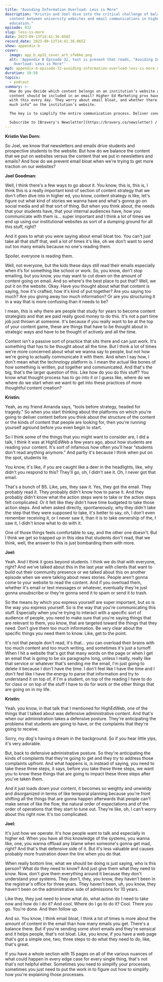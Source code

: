 ```yaml
---
title: "Avoiding Information Overload: Less is More"
description: "Kristin and Joel dive into the critical challenge of balancing
  content between university websites and email communications in higher
  education."
episode: 032
slug: less-is-more
date: 2023-09-13T14:41:36.058Z
record_date: 2023-09-12T14:41:36.065Z
show: appendix-b
cover:
  image: app_b_ep32_cover_art_sfwbke.png
  alt: 'Appendix B Episode 32, text is present that reads, "Avoiding Information
    Overload: Less is More"'
mp3: appendix-b-episode-32-avoiding-information-overload-less-is-more.mp3
duration: 10:50
topics:
  - podcast
summary: >-
  How do you decide which content belongs on an institution’s website and which
  content should be included in an email? Higher Ed Marketing pros have to deal
  with this every day. They worry about email bloat, and whether there’s “too
  much info” on the institution’s website.

  The key is to simplify the entire communication process. Deliver concise, relevant information in messages that are tailored to specific student populations. Remember, less is more!

  Subscribe to [Bravery's Newsletter](https://bravery.co/newsletter) / [Follow Kristin](https://www.linkedin.com/in/kristinvandorn/) / [Follow Joel](https://linkedin.com/in/joelgoodman/) / [Follow Bravery on LinkedIn](https://www.linkedin.com/company/bravery-media/)
---
```

**Kristin Van Dorn:**

So Joel, we know that newsletters and emails drive students and prospective students to the website. But how do we balance the content that we put on websites versus the content that we put in newsletters and emails? And how do we prevent email bloat when we're trying to get more traction on our websites?

**Joel Goodman:**

Well, I think there's a few ways to go about it. You know, this is, this is, I think this is a really important kind of section of content strategy that we don't often dive into in higher ed, you know, content strategy is like, let's figure out what kind of stories we wanna have and what's gonna go on social media and all that sort of thing. But when you think about, the needs that your students have, that your internal audiences have, how you communicate with them is... super important and I think a lot of times we end up using our institutional websites as sort of a dumping ground for all this stuff, right? 

And it goes to what you were saying about email bloat too. You can't just take all that stuff that, well a lot of times it's like, oh we don't want to send out too many emails because no one's reading them. 

Spoiler, everyone is reading them. 

Well, not everyone, but the kids these days still read their emails especially when it’s for something like school or work. So, you know, don't stop emailing, but you know, you may want to cut down on the amount of content going on email. And so where's the best place to put that? Well, we put it on the website. Okay. Have you thought about what that content is saying, how it's crafted, how it's kind of put together? Are you saying too much? Are you giving away too much information? Or are you structuring it in a way that is more confusing than it needs to be? 

I mean, this is why there are people that study for years to become content strategists and that are paid really good money to do this. It's not a part time job just thrown at someone. It's because if you really want to be at the top of your content game, these are things that have to be thought about in strategic ways and have to be thought of actively and all the time. 

Content isn't a passive sort of practice that sits there and can just work. It's something that has to be thought about all the time. But I think a lot of times we're more concerned about what we wanna say to people, but not how we're going to actually communicate it with them. And when I say how, I don't mean what the technology platform is. I mean the actual like bones of how something is written, put together and communicated. And that's the big, that's the larger question of this. Like how do you do this stuff? You know what thought process has to go into it or I guess like, where do we where do we start when we want to get into these practices of more thoughtful content creation?

**Kristin:**

Yeah, as my friend Amanda says, “tools before strategy, headed for tragedy.” So when you start thinking about the platforms on which you're going to deliver content before you think about the structure of the content or the kinds of content that people are looking for, then you're running yourself aground before you even begin to start. 

So I think some of the things that you might want to consider are, I did a talk, I think it was at HighEdWeb a few years ago, about how students are reading your content. It's sort of infamous how often you'll hear “students don't read anything anymore.” And partly it's because I think when put on the spot, students lie. 

You know, it's like, if you are caught like a deer in the headlights, like, why didn't you respond to this? They'll go, oh, I didn't see it. Oh, I never got that email. 

That's a bunch of BS. Like, yes, they saw it. Yes, they got the email. They probably read it. They probably didn't know how to parse it. And they probably didn't know what the action steps were to take or the action steps felt complicated. Or it felt like they didn't have time budgeted to take those action steps. And when asked directly, spontaneously, why they didn't take the step that they were supposed to take, it's better to say, oh, I don't even remember receiving it, or I never saw it, than it is to take ownership of the, I saw it, I didn't know what to do with it. 

One of those things feels comfortable to say, and the other one doesn't. But I think we get so trapped up in this idea that students don't read, that we think, well, the answer to this is just bombarding them with more.

**Joel:**

Yeah. And I think it goes beyond students. I think we do that with everyone, right? And we've talked about this in the last year with clients that want to build out their community presence or we talked about this on another episode when we were talking about news stories. People aren't gonna come to your website to read the content. And if you overload them, whether it's email or text messages or whatever, eventually they're just gonna unsubscribe or they're gonna send it to spam or send it to trash. 

So the means by which you express yourself are super important, but so is the way you express yourself. So is the way that you're communicating this stuff. Especially when you're trying to interact with a specific sort of audience of people, you need to make sure that you're saying things that are relevant to them, you know, that are targeted toward the things that they need. Don't give them too much information. Be very clear about the specific things you need them to know. Like, get to the point. 

It's not that people don't read, it's that... you can overload their brains with too much content and too much writing, and sometimes it's just a turnoff. When I hit a website that's got that many words on the page or when I get an email that is going to be six paragraphs long, unless I really, really like that service or whatever that's sending me the email, I'm just going to delete it because I don't have the time. I don't feel like I have the time and I don't feel like I have the energy to parse that information and try to understand it on top of, if I'm a student, on top of the reading I have to do for class or on top of the stuff I have to do for work or the other things that are going on in my life.

**Kristin:**

Yeah, you know, in that talk that I mentioned for HighEdWeb, one of the things that I talked about was defensive administrative content. And that's when our administration takes a defensive posture. They're anticipating the problems that students are going to have, or the complaints that they're going to receive. 

Sorry, my dog's having a dream in the background. So if you hear little yips, it's very adorable. 

But, back to defensive administrative posture. So they're anticipating the kinds of complaints that they're going to get and they try to address those complaints upfront. And what happens is, is instead of saying, you need to take these three steps, it says, before you take these three steps, we want you to know these things that are going to impact these three steps after you've taken them.

And it just loads down your content, it becomes so weighty and unwieldy and disorganized in terms of like temporal planning because you're front shifting all the things that are gonna happen afterwards that people can't make sense of like the flow, the natural order of expectations and of the order of operations that they start to tune out. They're like, oh, I can't worry about this right now. It's too complicated.

**Joel:**

It's just how we operate. It's how people want to talk and especially in higher ed. When you have all this knowledge of the systems, you wanna like, one, you wanna offload any blame when someone's gonna get mad, right? And that's that defensive side of it. But it's less valuable and causes probably more frustration down the line when you do that. 

When really bottom line, what we should be doing is just saying, who is this person? What do they need to know? And just give them what they need to know. Now, don't give them everything around it because they don't understand your systems. They don't, they, you know, they haven't been in the registrar's office for three years. They haven't been, uh, you know, they haven't been on the administrative side of admissions for 10 years. 

Like they, they just need to know what do, what action do I need to take now and how do I do it? And cool. Where do I go to do it? Cool. There you go. You're done. And then follow up. 

And so. You know, I think email bloat, I think a lot of times is more about the amount of content in the email than how many emails you get. There's a balance there. But if you're sending some short emails and they're sensical and it helps people, that's not bloat. Like, you know, if you have a web page that's got a simple one, two, three steps to do what they need to do, like, that's great. 

If you have a whole section with 15 pages on all of the various nuances of what could happen in every edge case for every single thing, that's not that's not helpful either. Sometimes you need to simplify your processes, sometimes you just need to put the work in to figure out how to simplify how you're explaining those processes.